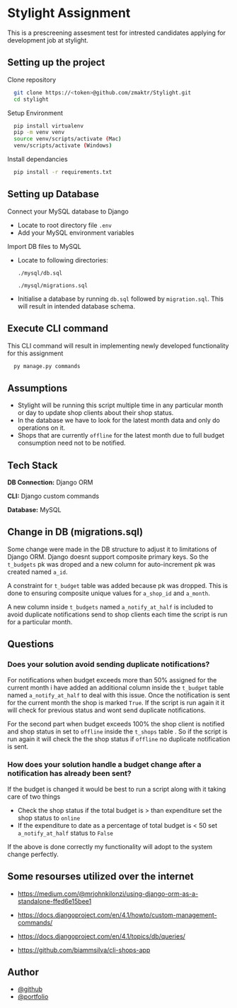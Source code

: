 # Stylight Assignment

This is a prescreening assesment test for intrested candidates applying for development job at stylight.

## Setting up the project

Clone repository

```bash
  git clone https://<token>@github.com/zmaktr/Stylight.git
  cd stylight
```

Setup Environment

```bash
  pip install virtualenv
  pip -m venv venv
  source venv/scripts/activate (Mac)
  venv/scripts/activate (Windows)
```

Install dependancies

```bash
  pip install -r requirements.txt
```

## Setting up Database

Connect your MySQL database to Django

- Locate to root directory file `.env`
- Add your MySQL environment variables

Import DB files to MySQL

- Locate to following directories:

  `./mysql/db.sql`

  `./mysql/migrations.sql`

- Initialise a database by running `db.sql` followed by `migration.sql`. This will result in intended database schema.

## Execute CLI command

This CLI command will result in implementing newly developed functionality for this assignment

```bash
  py manage.py commands
```

## Assumptions

- Stylight will be running this script multiple time in any particular month or day to update shop clients about their shop status.
- In the database we have to look for the latest month data and only do operations on it.
- Shops that are currently `offline` for the latest month due to full budget consumption need not to be notified.

## Tech Stack

**DB Connection:** Django ORM

**CLI:** Django custom commands

**Database:** MySQL

## Change in DB (migrations.sql)

Some change were made in the DB structure to adjust it to limitations of Django ORM. Django doesnt support composite primary keys. So the `t_budgets` pk was droped and a new column for auto-increment pk was created named `a_id`.

A constraint for `t_budget` table was added because pk was dropped. This is done to ensuring composite unique values for `a_shop_id` and `a_month`.

A new column inside `t_budgets` named `a_notify_at_half` is included to avoid duplicate notifications send to shop clients each time the script is run for a particular month.

## Questions

### Does your solution avoid sending duplicate notifications?

For notifications when budget exceeds more than 50% assigned for the current month i have added an additional column inside the `t_budget` table named `a_notify_at_half` to deal with this issue. Once the notification is sent for the current month the shop is marked `True`. If the script is run again it it will check for previous status and wont send duplicate notifications.

For the second part when budget exceeds 100% the shop client is notified and shop status in set to `offline` inside the `t_shops` table \. So if the script is run again it will check the the shop status if `offline` no duplicate notification is sent.

### How does your solution handle a budget change after a notification has already been sent?

If the budget is changed it would be best to run a script along with it taking care of two things

- Check the shop status if the total budget is > than expenditure set the shop status to `online`
- If the expenditure to date as a percentage of total budget is < 50 set `a_notify_at_half` status to `False`

If the above is done correctly my functionality will adopt to the system change perfectly.

## Some resourses utilized over the internet

- https://medium.com/@mrjohnkilonzi/using-django-orm-as-a-standalone-ffed6e15bee1

- https://docs.djangoproject.com/en/4.1/howto/custom-management-commands/

- https://docs.djangoproject.com/en/4.1/topics/db/queries/

- https://github.com/biammsilva/cli-shops-app

## Author

- [@github](https://www.github.com/zmaktr)
- [@portfolio](https://www.zaeemakhtar.site)
